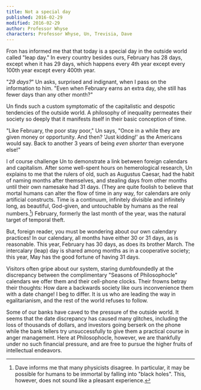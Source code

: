 ```yaml
---
title: Not a special day
published: 2016-02-29
modified: 2016-02-29
author: Professor Whyse
characters: Professor Whyse, Un, Trevisia, Dave
---
```


Fron has informed me that that today is a special day in the outside world called "leap day." <!--more--> In every country besides ours, February has 28 days, except when it has 29 days, which happens every 4th year except every 100th year except every 400th year.

"*29 days?*" Un asks, surprised and indignant, when I pass on the information to him. "Even when February earns an extra day, she still has fewer days than any other month?"

Un finds such a custom symptomatic of the capitalistic and despotic tendencies of the outside world. A philosophy of inequality permeates their society so deeply that it manifests itself in their basic conception of time.

"Like February, the poor stay poor," Un says, "Once in a while they are given money or opportunity. And then? 'Just kidding!' as the Americans would say. Back to another 3 years of being *even shorter* than everyone else!"

I of course challenge Un to demonstrate a link between foreign calendars and capitalism. After some well-spent hours on hemerological research, Un explains to me that the rulers of old, such as Augustus Caesar, had the habit of naming months after themselves, and stealing days from other months until their own namesake had 31 days. (They are quite foolish to believe that mortal humans can alter the flow of time in any way, for calendars are only artificial constructs. Time is a continuum, infinitely divisible and infinitely long, as beautiful, God-given, and untouchable by humans as the real numbers.[^f1]) February, formerly the last month of the year, was the natural target of temporal theft.

[^f1]: Dave informs me that many physicists disagree. In particular, it may be possible for humans to be immortal by falling into "black holes". This, however, does not sound like a pleasant experience.

But, foreign reader, you must be wondering about our own calendary practices! In our calendary, all months have either 30 or 31 days, as is reasonable. This year, February has 30 days, as does its brother March. The intercalary (leap) day is shared among months as in a cooperative society; this year, May has the good fortune of having 31 days.

Visitors often gripe about our system, staring dumbfoundedly at the discrepancy between the complimentary "Seasons of Philosophocle" calendars we offer them and their cell-phone clocks. Their frowns betray their thoughts: How dare a backwards society like ours inconvenience them with a date change! I beg to differ. It is us who are leading the way in egalitarianism, and the rest of the world refuses to follow.

Some of our banks have caved to the pressure of the outside world. It seems that the date discrepancy has caused many glitches, including the loss of thousands of dollars, and investors going berserk on the phone while the bank tellers try unsuccessfully to give them a practical course in anger management. Here at Philosophocle, however, we are thankfully under no such financial pressure, and are free to pursue the higher fruits of intellectual endeavors.
